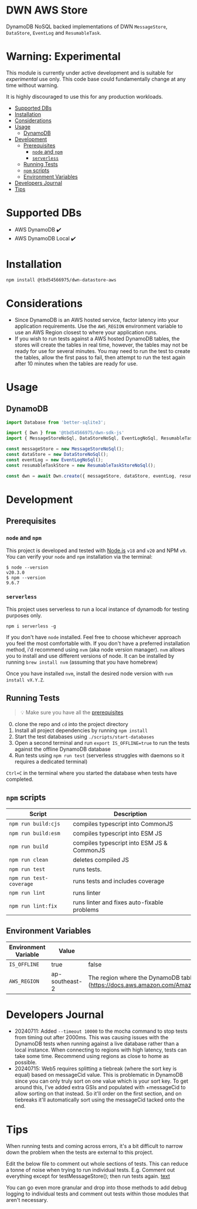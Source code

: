 # DWN AWS  Store <!-- omit in toc -->

DynamoDB NoSQL backed implementations of DWN `MessageStore`, `DataStore`, `EventLog` and `ResumableTask`.

# Warning: Experimental

This module is currently under active development and is suitable for *experimental* use only. This code base could fundamentally change at any time without warning.

It is highly discouraged to use this for any production workloads.

- [Supported DBs](#supported-dbs)
- [Installation](#installation)
- [Considerations](#considerations)
- [Usage](#usage)
  - [DynamoDB](#dynamodb)
- [Development](#development)
  - [Prerequisites](#prerequisites)
    - [`node` and `npm`](#node-and-npm)
    - [`serverless`](#serverless)
  - [Running Tests](#running-tests)
  - [`npm` scripts](#npm-scripts)
  - [Environment Variables](#environment-variables)
- [Developers Journal](#developers-journal)
- [Tips](#tips)

# Supported DBs
* AWS DynamoDB ✔️
* AWS DynamoDB Local ✔️

# Installation

```bash
npm install @tbd54566975/dwn-datastore-aws
```

# Considerations

- Since DynamoDB is an AWS hosted service, factor latency into your application requirements. Use the `AWS_REGION` environment variable to use an AWS Region closest to where your application runs.
- If you wish to run tests against a AWS hosted DynamoDB tables, the stores will create the tables in real time, however, the tables may not be ready for use for several minutes. You may need to run the test to create the tables, allow the first pass to fail, then attempt to run the test again after 10 minutes when the tables are ready for use.

# Usage

## DynamoDB

```typescript
import Database from 'better-sqlite3';

import { Dwn } from '@tbd54566975/dwn-sdk-js'
import { MessageStoreNoSql, DataStoreNoSql, EventLogNoSql, ResumableTaskStoreNoSql } from '@tbd54566975/dwn-sql-store';

const messageStore = new MessageStoreNoSql();
const dataStore = new DataStoreNoSql();
const eventLog = new EventLogNoSql();
const resumableTaskStore = new ResumableTaskStoreNoSql();

const dwn = await Dwn.create({ messageStore, dataStore, eventLog, resumableTaskStore });
```

# Development

## Prerequisites
### `node` and `npm`
This project is developed and tested with [Node.js](https://nodejs.org/en/about/previous-releases)
`v18` and `v20` and NPM `v9`. You can verify your `node` and `npm` installation via the terminal:

```
$ node --version
v20.3.0
$ npm --version
9.6.7
```

### `serverless`
This project uses serverless to run a local instance of dynamodb for testing purposes only.
```
npm i serverless -g
```

If you don't have `node` installed. Feel free to choose whichever approach you feel the most comfortable with. If you don't have a preferred installation method, i'd recommend using `nvm` (aka node version manager). `nvm` allows you to install and use different versions of node. It can be installed by running `brew install nvm` (assuming that you have homebrew)

Once you have installed `nvm`, install the desired node version with `nvm install vX.Y.Z`.

## Running Tests
> 💡 Make sure you have all the [prerequisites](#prerequisites)

0. clone the repo and `cd` into the project directory
1. Install all project dependencies by running `npm install`
2. Start the test databases using `./scripts/start-databases`
3. Open a second terminal and run `export IS_OFFLINE=true` to run the tests against the offline DynamoDB database
4. Run tests using `npm run test` (serverless struggles with daemons so it requires a dedicated terminal)

`Ctrl+C` in the terminal where you started the database when tests have completed.

## `npm` scripts

| Script                  | Description                                 |
| ----------------------- | ------------------------------------------- |
| `npm run build:cjs`     | compiles typescript into CommonJS           |
| `npm run build:esm`     | compiles typescript into ESM JS             |
| `npm run build`         | compiles typescript into ESM JS & CommonJS  |
| `npm run clean`         | deletes compiled JS                         |
| `npm run test`          | runs tests.                                 |
| `npm run test-coverage` | runs tests and includes coverage            |
| `npm run lint`          | runs linter                                 |
| `npm run lint:fix`      | runs linter and fixes auto-fixable problems |

## Environment Variables

| Environment Variable    | Value          | Description                                 |
| ----------------------- | -------------- | ------------------------------------------- |
| `IS_OFFLINE`            | true|false     | Uses a local DynamoDB instance for testing  |
| `AWS_REGION`            | ap-southeast-2 | The region where the DynamoDB tables should be created (https://docs.aws.amazon.com/AmazonRDS/latest/UserGuide/Concepts.RegionsAndAvailabilityZones.html) |


# Developers Journal

- 20240711: Added `--timeout 10000` to the mocha command to stop tests from timing out after 2000ms. This was causing issues with the DynamoDB tests when running against a live database rather than a local instance. When connecting to regions with high latency, tests can take some time. Recommend using regions as close to home as possible.
- 20240715: Web5 requires splitting a tiebreak (where the sort key is equal) based on messageCid value. This is problematic in DynamoDB since you can only truly sort on one value which is your sort key. To get around this, I've added extra GSIs and populated with <attribute>+messageCid to allow sorting on that instead. So it'll order on the first section, and on tiebreaks it'll automatically sort using the messageCid tacked onto the end.

# Tips

When running tests and coming across errors, it's a bit difficult to narrow down the problem when the tests are external to this project.

Edit the below file to comment out whole sections of tests. This can reduce a tonne of noise when trying to run individual tests. E.g. Comment out everything except for testMessageStore(); then run tests again.
[text](node_modules/@tbd54566975/dwn-sdk-js/dist/esm/tests/test-suite.js)

You can go even more granular and drop into those methods to add debug logging to individual tests and comment out tests within those modules that aren't necessary.
